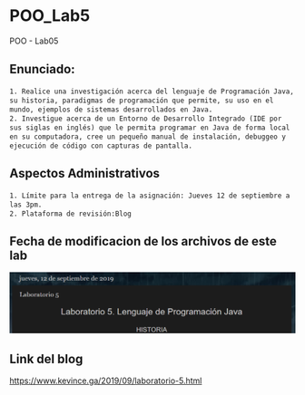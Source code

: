 # POO_Lab5
POO - Lab05

## Enunciado:
```
1. Realice una investigación acerca del lenguaje de Programación Java, su historia, paradigmas de programación que permite, su uso en el mundo, ejemplos de sistemas desarrollados en Java.
2. Investigue acerca de un Entorno de Desarrollo Integrado (IDE por sus siglas en inglés) que le permita programar en Java de forma local en su computadora, cree un pequeño manual de instalación, debuggeo y ejecución de código con capturas de pantalla.
```

## Aspectos Administrativos
```
1. Límite para la entrega de la asignación: Jueves 12 de septiembre a las 3pm.
2. Plataforma de revisión:Blog
```
## Fecha de modificacion de los archivos de este lab
![alt text](zHoraDeModificacion.PNG)


## Link del blog
https://www.kevince.ga/2019/09/laboratorio-5.html

